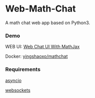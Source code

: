 # Web-Math-Chat
A math chat web app based on Python3.


### Demo
WEB UI: [Web Chat UI With MathJax](http://bootsnipp.com/snippets/X27Wp)

Docker: [yingshaoxo/mathchat](https://hub.docker.com/r/yingshaoxo/mathchat/)


### Requirements
[asyncio](https://docs.python.org/3/library/asyncio.html)

[websockets](https://github.com/aaugustin/websockets)
